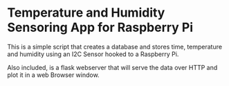 # Temperature and Humidity Sensoring App for Raspberry Pi

This is a simple script that creates a database and stores time, temperature and humidity using an I2C Sensor hooked to a Raspberry Pi.

Also included, is a flask webserver that will serve the data over HTTP and plot it in a web Browser window.
